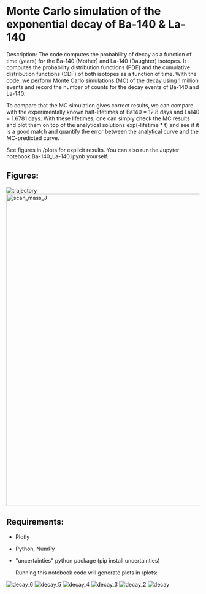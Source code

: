 Monte Carlo simulation of the exponential decay of Ba-140 & La-140 
====

Description: The code computes the probability of decay as a function of time (years) for the Ba-140 (Mother) and La-140 (Daughter) isotopes. It computes the probability distribution functions (PDF)
and the cumulative distribution functions (CDF) of both isotopes as a function of time. With the code, we perform Monte Carlo simulations (MC) of the decay using 1 million events and record
the number of counts for the decay events of Ba-140 and La-140. 

To compare that the MC simulation gives correct results, we can compare with the experimentally known half-lifetimes of Ba140 = 12.8 days and La140 = 1.6781 days.
With these lifetimes, one can simply check the MC results and plot them on top of the analytical solutions exp(-lifetime * t) and see if it is a good match and quantify the error
between the analytical curve and the MC-predicted curve. 

See figures in /plots for explicit results. You can also run the Jupyter notebook Ba-140_La-140.ipynb yourself.

## Figures:

![trajectory](https://github.com/ianpaga/ThreeBody/assets/57350668/caffeea7-c79d-4666-b18f-0ea6ca81faa4)
<img width="814" alt="scan_mass_J" src="https://github.com/ianpaga/ThreeBody/assets/57350668/61be3abb-f87e-416f-82bc-730d30516870">

## Requirements:
- Plotly
- Python, NumPy
- "uncertainties" python package (pip install uncertainties)

  Running this notebook code will generate plots in /plots:

![decay_6](https://github.com/ianpaga/decay_barium140_lanthanum140/assets/57350668/ca7019d4-7798-4373-a9df-987ebe73be76)
![decay_5](https://github.com/ianpaga/decay_barium140_lanthanum140/assets/57350668/d02300e8-a918-4302-bfc2-1c40e91f8a44)
![decay_4](https://github.com/ianpaga/decay_barium140_lanthanum140/assets/57350668/26be608d-908c-4e73-8535-895703b652ad)
![decay_3](https://github.com/ianpaga/decay_barium140_lanthanum140/assets/57350668/357bef23-8207-4330-a354-a640c8d04661)
![decay_2](https://github.com/ianpaga/decay_barium140_lanthanum140/assets/57350668/3762c83d-8b0b-4c84-920f-22f2b4df27ed)
![decay](https://github.com/ianpaga/decay_barium140_lanthanum140/assets/57350668/3cb39e2f-2d90-4278-a446-a7fdf021b6f8)
